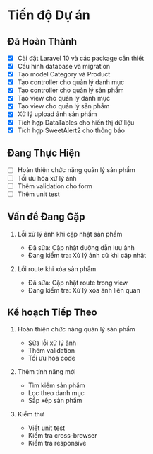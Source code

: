 # Tiến độ Dự án

## Đã Hoàn Thành
- [x] Cài đặt Laravel 10 và các package cần thiết
- [x] Cấu hình database và migration
- [x] Tạo model Category và Product
- [x] Tạo controller cho quản lý danh mục
- [x] Tạo controller cho quản lý sản phẩm
- [x] Tạo view cho quản lý danh mục
- [x] Tạo view cho quản lý sản phẩm
- [x] Xử lý upload ảnh sản phẩm
- [x] Tích hợp DataTables cho hiển thị dữ liệu
- [x] Tích hợp SweetAlert2 cho thông báo

## Đang Thực Hiện
- [ ] Hoàn thiện chức năng quản lý sản phẩm
- [ ] Tối ưu hóa xử lý ảnh
- [ ] Thêm validation cho form
- [ ] Thêm unit test

## Vấn đề Đang Gặp
1. Lỗi xử lý ảnh khi cập nhật sản phẩm
   - Đã sửa: Cập nhật đường dẫn lưu ảnh
   - Đang kiểm tra: Xử lý ảnh cũ khi cập nhật

2. Lỗi route khi xóa sản phẩm
   - Đã sửa: Cập nhật route trong view
   - Đang kiểm tra: Xử lý xóa ảnh liên quan

## Kế hoạch Tiếp Theo
1. Hoàn thiện chức năng quản lý sản phẩm
   - Sửa lỗi xử lý ảnh
   - Thêm validation
   - Tối ưu hóa code

2. Thêm tính năng mới
   - Tìm kiếm sản phẩm
   - Lọc theo danh mục
   - Sắp xếp sản phẩm

3. Kiểm thử
   - Viết unit test
   - Kiểm tra cross-browser
   - Kiểm tra responsive 